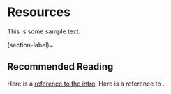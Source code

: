 # Resources

This is some sample text.

(section-label)=
## Recommended Reading

Here is a [reference to the intro](intro.md). Here is a reference to [](section-label).
